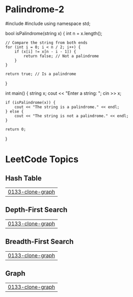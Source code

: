# Palindrome-2
#include <iostream>
#include <string>
using namespace std;

bool isPalindrome(string x) {
    int n = x.length();

    // Compare the string from both ends
    for (int i = 0; i < n / 2; i++) {
        if (x[i] != x[n - i - 1]) {
            return false; // Not a palindrome
        }
    }

    return true; // Is a palindrome
}

int main() {
    string x;
    cout << "Enter a string: ";
    cin >> x;

    if (isPalindrome(x)) {
        cout << "The string is a palindrome." << endl;
    } else {
        cout << "The string is not a palindrome." << endl;
    }

    return 0;
}

<!---LeetCode Topics Start-->
# LeetCode Topics
## Hash Table
|  |
| ------- |
| [0133-clone-graph](https://github.com/Robian-spec/Palindrome-2/tree/master/0133-clone-graph) |
## Depth-First Search
|  |
| ------- |
| [0133-clone-graph](https://github.com/Robian-spec/Palindrome-2/tree/master/0133-clone-graph) |
## Breadth-First Search
|  |
| ------- |
| [0133-clone-graph](https://github.com/Robian-spec/Palindrome-2/tree/master/0133-clone-graph) |
## Graph
|  |
| ------- |
| [0133-clone-graph](https://github.com/Robian-spec/Palindrome-2/tree/master/0133-clone-graph) |
<!---LeetCode Topics End-->